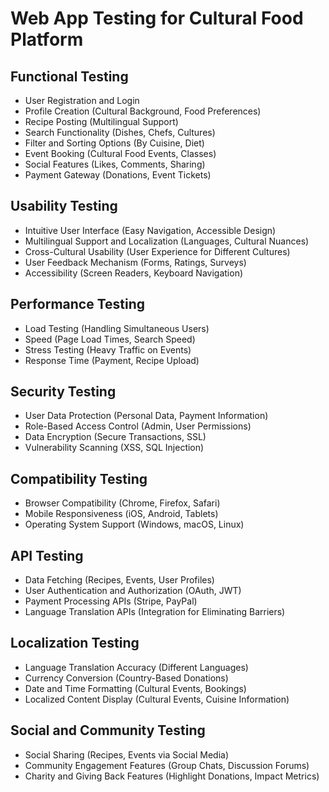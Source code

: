 # Web App Testing for Cultural Food Platform

## Functional Testing
- User Registration and Login
- Profile Creation (Cultural Background, Food Preferences)
- Recipe Posting (Multilingual Support)
- Search Functionality (Dishes, Chefs, Cultures)
- Filter and Sorting Options (By Cuisine, Diet)
- Event Booking (Cultural Food Events, Classes)
- Social Features (Likes, Comments, Sharing)
- Payment Gateway (Donations, Event Tickets)

## Usability Testing
- Intuitive User Interface (Easy Navigation, Accessible Design)
- Multilingual Support and Localization (Languages, Cultural Nuances)
- Cross-Cultural Usability (User Experience for Different Cultures)
- User Feedback Mechanism (Forms, Ratings, Surveys)
- Accessibility (Screen Readers, Keyboard Navigation)

## Performance Testing
- Load Testing (Handling Simultaneous Users)
- Speed (Page Load Times, Search Speed)
- Stress Testing (Heavy Traffic on Events)
- Response Time (Payment, Recipe Upload)

## Security Testing
- User Data Protection (Personal Data, Payment Information)
- Role-Based Access Control (Admin, User Permissions)
- Data Encryption (Secure Transactions, SSL)
- Vulnerability Scanning (XSS, SQL Injection)

## Compatibility Testing
- Browser Compatibility (Chrome, Firefox, Safari)
- Mobile Responsiveness (iOS, Android, Tablets)
- Operating System Support (Windows, macOS, Linux)

## API Testing
- Data Fetching (Recipes, Events, User Profiles)
- User Authentication and Authorization (OAuth, JWT)
- Payment Processing APIs (Stripe, PayPal)
- Language Translation APIs (Integration for Eliminating Barriers)

## Localization Testing
- Language Translation Accuracy (Different Languages)
- Currency Conversion (Country-Based Donations)
- Date and Time Formatting (Cultural Events, Bookings)
- Localized Content Display (Cultural Events, Cuisine Information)

## Social and Community Testing
- Social Sharing (Recipes, Events via Social Media)
- Community Engagement Features (Group Chats, Discussion Forums)
- Charity and Giving Back Features (Highlight Donations, Impact Metrics)
